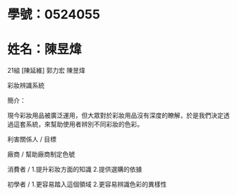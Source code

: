 # 學號：0524055
# 姓名：陳昱煒
21組 [陳延維] 郭力宏 陳昱煒

彩妝辨識系統

簡介：

現今彩妝用品被廣泛運用，但大眾對於彩妝用品沒有深度的瞭解，於是我們決定透過這套系統，來幫助使用者辨別不同彩妝的色彩。

利害關係人                          /             目標

廠商                               /             幫助廠商制定色號      
                                                
消費者                              /            1.提升彩妝方面的知識
                                                 2.提供選購的依據

初學者                              /            1.更容易踏入這個領域
                                                 2.更容易辨識色彩的異樣性
                                                 
